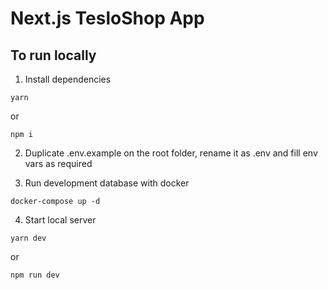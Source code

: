 # Next.js TesloShop App

## To run locally
1. Install dependencies 
```
yarn
```
or
```
npm i
```

2. Duplicate .env.example on the root folder, rename it as .env and fill env vars as required

3. Run development database with docker
```
docker-compose up -d
```

4. Start local server
```
yarn dev
```
or
```
npm run dev
```